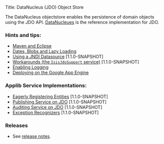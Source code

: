 Title: DataNucleus (JDO) Object Store

The DataNucleus objectstore enables the persistence of domain objects using the JDO API.  [DataNucleues](http://datanucleus.org) is the reference implementation for JDO.

### Hints and tips:

- [Maven and Eclipse](maven-and-eclipse.html)
- [Dates, Blobs and Lazy Loading](dates-blobs-lazy-loading.html)
- [Using a JNDI Datasource](using-jndi-datasource.html) [1.1.0-SNAPSHOT]
- [Workarounds (the `IsisJdoSupport` service)](workarounds.html) [1.1.0-SNAPSHOT]
- [Enabling Logging](enabling-logging.html)
- [Deploying on the Google App Engine](deploying-on-the-google-app-engine.html)

### Applib Service Implementations:

- [Eagerly Registering Entities](eagerly-registering-entities.html) [1.1.0-SNAPSHOT]
- [Publishing Service on JDO](publishing-service-jdo.html) [1.1.0-SNAPSHOT]
- [Auditing Service on JDO](auditing-service-jdo.html) [1.1.0-SNAPSHOT]
- [Exception Recognizers](exception-recognizers-jdo.html) [1.1.0-SNAPSHOT]

### Releases

- See [release notes](release-notes/about.html).
